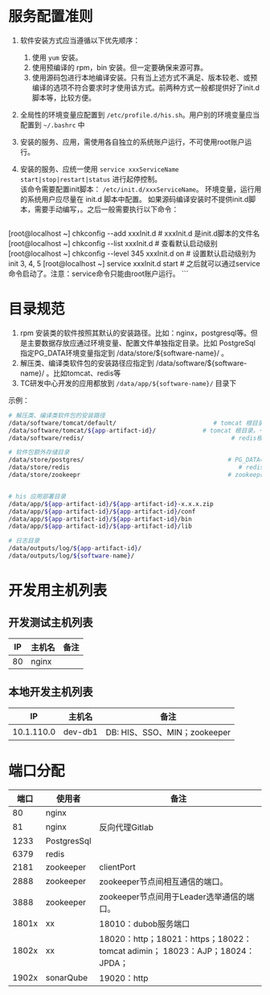 # 服务配置准则

1. 软件安装方式应当遵循以下优先顺序：
    1. 使用 `yum` 安装。
    1. 使用预编译的 rpm，bin 安装。但一定要确保来源可靠。
    1. 使用源码包进行本地编译安装。只有当上述方式不满足、版本较老、或预编译的选项不符合要求时才使用该方式。前两种方式一般都提供好了init.d脚本等，比较方便。

1. 全局性的环境变量应配置到 `/etc/profile.d/his.sh`。用户别的环境变量应当配置到  `~/.bashrc` 中
1. 安装的服务、应用，需使用各自独立的系统账户运行，不可使用root账户运行。
1. 安装的服务、应统一使用 `service xxxServiceName  start|stop|restart|status` 进行起停控制。  
    该命令需要配置init脚本： `/etc/init.d/xxxServiceName`。
    环境变量，运行用的系统用户应尽量在 init.d 脚本中配置。
    如果源码编译安装时不提供init.d脚本，需要手动编写，。之后一般需要执行以下命令：

    ```sh
[root@localhost ~] chkconfig --add xxxInit.d                    # xxxInit.d 是init.d脚本的文件名
[root@localhost ~] chkconfig --list xxxInit.d                    # 查看默认启动级别
[root@localhost ~] chkconfig --level 345 xxxInit.d  on      # 设置默认启动级别为 init 3, 4, 5
[root@localhost ~] service xxxInit.d  start                      #  之后就可以通过service命令启动了。注意：service命令只能由root账户运行。
    ```
    

# 目录规范
1. rpm 安装类的软件按照其默认的安装路径。比如：nginx，postgresql等。但是主要数据存放应通过环境变量、配置文件单独指定目录。比如 PostgreSql 指定PG_DATA环境变量指定到 /data/store/${software-name}/ 。
2. 解压类、编译类软件包的安装路径应指定到 /data/software/${software-name}/ 。比如tomcat、redis等
3. TC研发中心开发的应用都放到 `/data/app/${software-name}/` 目录下

示例：
```sh
# 解压类、编译类软件包的安装路径
/data/software/tomcat/default/                           # tomcat 根目录。一个tomcat运行所有的Web应用时，应使用该tomcat
/data/software/tomcat/${app-artifact-id}/             # tomcat 根目录。一个tomcat运行单独某个Web应用时使用
/data/software/redis/                                         # redis根目录

# 软件包额外存储目录
/data/store/postgres/                                        # PG_DATA=/data/db/postgres
/data/store/redis                                               # redis磁盘存储目录
/data/store/zookeepr                                         # zookeep磁盘存储目录


# his 应用部署目录
/data/app/${app-artifact-id}/${app-artifact-id}-x.x.x.zip  
/data/app/${app-artifact-id}/${app-artifact-id}/conf
/data/app/${app-artifact-id}/${app-artifact-id}/bin
/data/app/${app-artifact-id}/${app-artifact-id}/lib

# 日志目录
/data/outputs/log/${app-artifact-id}/
/data/outputs/log/${software-name}/
```

# 开发用主机列表
## 开发测试主机列表
| IP | 主机名| 备注 |
| ---- | ---- | ---- |
| 80 | nginx | |

## 本地开发主机列表
| IP | 主机名| 备注 |
| ---- | ---- | ---- |
|10.1.110.0 | dev-db1 | DB: HIS、SSO、MIN；zookeeper | 


# 端口分配

| 端口 | 使用者| 备注 |
| ---- | ---- | ---- |
| 80 | nginx | |
| 81 | nginx | 反向代理Gitlab |
| 1233 | PostgresSql | |
| 6379 | redis | |
| 2181 | zookeeper | clientPort|
| 2888 | zookeeper | zookeeper节点间相互通信的端口。|
| 3888 | zookeeper | zookeeper节点间用于Leader选举通信的端口。|
| 1801x | xx       | 18010：dubob服务端口 |
| 1802x | xx             | 18020：http；18021：https；18022：tomcat adimin； 18023：AJP；18024：JPDA；|
| 1902x | sonarQube                      | 19020：http |
